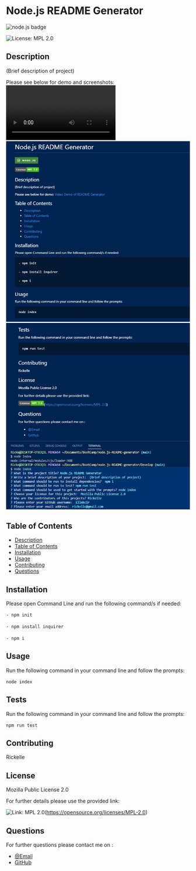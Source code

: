 # Node.js README Generator
  ![node.js badge](https://img.shields.io/badge/node.js%20-%2343853D.svg?&style=for-the-badge&logo=node.js&logoColor=white)
  
  ![License: MPL 2.0](https://img.shields.io/badge/License-MPL_2.0-brightgreen.svg)
  ## Description
  (Brief description of project)
  
  Please see below for demo and screenshots:
  ![Video Demo of README Generator](./Develop/assets/videoDemo.webm)
![Screenshot of Generated README Demo](./Develop/assets/readme-preview.jpg)
![Screenshot of Generated README Demo](./Develop/assets/readme-preview2.jpg)
  ## Table of Contents
  - [Description](#description)
  - [Table of Contents](#table-of-contents)
  - [Installation](#installation)
  - [Usage](#usage)
  - [Contributing](#contributing)
  - [Questions](#questions)
      
  ## Installation
  Please open Command Line and run the following command/s if needed:
  ```
  - npm init
      
  - npm install inquirer
      
  - npm i 
  ``` 
  ## Usage
  Run the following command in your command line and follow the prompts:
  ``` 
 node index
  ```

  ## Tests
  Run the following command in your command line and follow the prompts:
  ``` 
  npm run test
  ```

  ## Contributing 
  Rickelle
      
  ## License 
  Mozilla Public License 2.0 
  
  For further details please use the provided link:

  ![Link: MPL 2.0](https://img.shields.io/badge/License-MPL_2.0-brightgreen.svg)(https://opensource.org/licenses/MPL-2.0)
  
  ## Questions
  For further questions please contact me on : 
  * [@Email](mailto:rickelle@gmail.com)
  * [GitHub](Ellekcir)
  